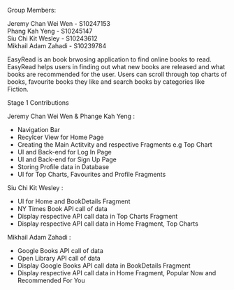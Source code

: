 Group Members:

Jeremy Chan Wei Wen - S10247153 <br>
Phang Kah Yeng - S10245147 <br>
Siu Chi Kit Wesley - S10243612 <br>
Mikhail Adam Zahadi - S10239784 <br>


EasyRead is an book brwosing application to find online books to read. EasyRead helps users in finding out what new books are released and what 
books are recommended for the user. Users can scroll through top charts of books, favourite books they like and search books by categories like Fiction.


Stage 1 Contributions <br>

Jeremy Chan Wei Wen & Phange Kah Yeng : <br>
- Navigation Bar <br>
- Recylcer View for Home Page <br>
- Creating the Main Actitvity and respective Fragments e.g Top Chart <br>
- UI and Back-end for Log In Page <br>
- UI and Back-end for Sign Up Page <br>
- Storing Profile data in Database <br>
- UI for Top Charts, Favourites and Profile Fragments <br>


Siu Chi Kit Wesley : <br>
- UI for Home and BookDetails Fragment  <br>
- NY Times Book API call of data <br>
- Display respective API call data in Top Charts Fragment
- Display respective API call data in Home Fragment, Top Charts

Mikhail Adam Zahadi : <br>
- Google Books API call of data <br>
- Open Library API call of data <br>
- Display Google Books API call data in BookDetails Fragment
- Display respective API call data in Home Fragment, Popular Now and Recommended For You



 

 


